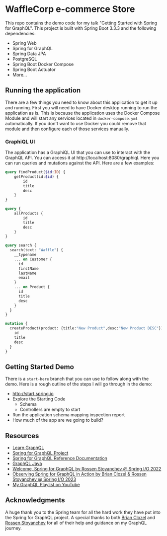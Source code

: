 # WaffleCorp e-commerce Store

This repo contains the demo code for my talk "Getting Started with Spring for GraphQL". This project is built with
Spring Boot 3.3.3 and the following dependencies:

- Spring Web
- Spring for GraphQL
- Spring Data JPA
- PostgreSQL
- Spring Boot Docker Compose
- Spring Boot Actuator
- More...

## Running the application

There are a few things you need to know about this application to get it up and running. First you will need to have Docker
desktop running to run the application as is. This is because the application uses the Docker Compose Module and will start
any services located in `docker-compose.yml` automatically. If you don't want to use Docker you could remove that
module and then configure each of those services manually.

### GraphiQL UI

The application has a GraphiQL UI that you can use to interact with the GraphQL API. You can access it
at http://localhost:8080/graphiql. Here you can run queries and mutations against the API. Here are a few examples:

```graphql
query findProduct($id:ID) {
    getProduct(id:$id) {
        id
        title
        desc
    }
}
```

```graphql
query {
    allProducts {
        id
        title
        desc
    }
}
```

```graphql
query search {
  search(text: "Waffle") {
    __typename
    ... on Customer {
      id
      firstName
      lastName
      email
    }
    ... on Product {
      id
      title
      desc
    }
  }
}
```

```graphql
mutation {
  createProduct(product: {title:"New Product",desc:"New Product DESC"}) {
    id
    title
    desc
  }
}
```

## Getting Started Demo

There is a `start-here` branch that you can use to follow along with the demo. Here is a rough outline of the steps I will
go through in the demo:

- http://start.spring.io
- Explore the Starting Code
    - Schema
    - Controllers are empty to start
- Run the application schema mapping inspection report 
- How much of the app are we going to build? 

## Resources

- [Learn GraphQL](https://graphql.org/learn/)
- [Spring for GraphQL Project](https://spring.io/projects/spring-graphql)
- [Spring for GraphQL Reference Documentation](https://docs.spring.io/spring-graphql/reference/index.html)
- [GraphQL Java](https://www.graphql-java.com/)
- [Welcome, Spring for GraphQL by Rossen Stoyanchev @ Spring I/O 2022](https://www.youtube.com/watch?v=FMZckqbPGq0)
- [Observing Spring for GraphQL in Action by Brian Clozel & Rossen Stoyanchev @ Spring I/O 2023](https://www.youtube.com/watch?v=UhgmOOjjjyw)
- [My GraphQL Playlist on YouTube](https://www.youtube.com/playlist?list=PLZV0a2jwt22slmUC9iwGGWfRQRIhs1ELa)

## Acknowledgments

A huge thank you to the Spring team for all the hard work they have put into the Spring for GraphQL project. A special thanks
to both [Brian Clozel](https://github.com/bclozel) and [Rossen Stoyanchev](https://x.com/rstoya05) for all of their help and
guidance on my GraphQL journey.
